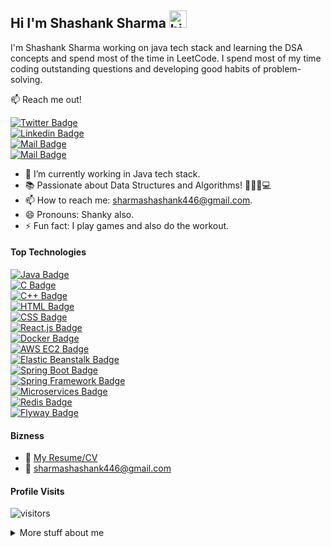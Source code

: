 ## Hi I'm Shashank Sharma <img src="https://user-images.githubusercontent.com/1303154/88677602-1635ba80-d120-11ea-84d8-d263ba5fc3c0.gif" width="28px" alt="hi">

I'm Shashank Sharma working on java tech stack and learning the DSA concepts and spend most of the time in LeetCode. I spend most of my time coding outstanding questions and developing good habits of problem-solving.

:mailbox: Reach me out!

[![Twitter Badge](https://img.shields.io/badge/-@Shashank-1ca0f1?style=flat&labelColor=1ca0f1&logo=twitter&logoColor=white&link=https://twitter.com/Shashan72085397)](https://twitter.com/Shashan72085397)  
[![Linkedin Badge](https://img.shields.io/badge/-Shashank-0e76a8?style=flat&labelColor=0e76a8&logo=linkedin&logoColor=white)](https://www.linkedin.com/in/shashank-sharma-5a18811b6/)  
[![Mail Badge](https://img.shields.io/badge/-@Shashank-e84393?style=flat&labelColor=e84393&logo=instagram&logoColor=white)](https://www.instagram.com/shashank.sharma.2000/)  
[![Mail Badge](https://img.shields.io/badge/-Shashank-c0392b?style=flat&labelColor=c0392b&logo=gmail&logoColor=white)](mailto:sharmashashank446@gmail.com)

<!-- TODO: Add last video link -->

- 🔭 I’m currently working in Java tech stack.
- 📚 Passionate about Data Structures and Algorithms! 🚀👨🏼💻
- 📫 How to reach me: sharmashashank446@gmail.com.
- 😄 Pronouns: Shanky also.
- ⚡ Fun fact: I play games and also do the workout.

#### Top Technologies

<!-- TODO: Make technologies links take you to repositories -->

[![Java Badge](https://img.shields.io/badge/-Java-DE834D?style=for-the-badge&labelColor=black&logo=java&logoColor=DE834D)](https://www.oracle.com/java/technologies/downloads/)  
[![C Badge](https://img.shields.io/badge/-C-22577E?style=for-the-badge&labelColor=black&logo=c&logoColor=22577E)](https://devdocs.io/c/)  
[![C++ Badge](https://img.shields.io/badge/-C++-007acc?style=for-the-badge&labelColor=black&logo=c%2B%2B&logoColor=22577E)](https://docs.microsoft.com/en-us/cpp/windows/latest-supported-vc-redist?view=msvc-170)  
[![HTML Badge](https://img.shields.io/badge/-HTML-DE834D?style=for-the-badge&labelColor=black&logo=Html5&logoColor=DE834D)](https://www.w3schools.com/html/)  
[![CSS Badge](https://img.shields.io/badge/-CSS-e535ab?style=for-the-badge&labelColor=black&logo=Css3&logoColor=FF5677)](https://www.w3schools.com/w3css/default.asp)  
[![React.js Badge](https://img.shields.io/badge/-React.js-61DAFB?style=for-the-badge&labelColor=black&logo=react&logoColor=61DAFB)](https://reactjs.org/)  
[![Docker Badge](https://img.shields.io/badge/-Docker-2496ED?style=for-the-badge&labelColor=black&logo=docker&logoColor=2496ED)](https://www.docker.com/)  
[![AWS EC2 Badge](https://img.shields.io/badge/-AWS%20EC2-FF9900?style=for-the-badge&labelColor=black&logo=amazon-aws&logoColor=FF9900)](https://aws.amazon.com/ec2/)  
[![Elastic Beanstalk Badge](https://img.shields.io/badge/-Elastic%20Beanstalk-FF9900?style=for-the-badge&labelColor=black&logo=amazon-aws&logoColor=FF9900)](https://aws.amazon.com/elasticbeanstalk/)  
[![Spring Boot Badge](https://img.shields.io/badge/-Spring%20Boot-6DB33F?style=for-the-badge&labelColor=black&logo=spring-boot&logoColor=6DB33F)](https://spring.io/projects/spring-boot)  
[![Spring Framework Badge](https://img.shields.io/badge/-Spring%20Framework-6DB33F?style=for-the-badge&labelColor=black&logo=spring&logoColor=6DB33F)](https://spring.io/projects/spring-framework)  
[![Microservices Badge](https://img.shields.io/badge/-Microservices-007ACC?style=for-the-badge&labelColor=black&logo=microservices&logoColor=007ACC)](https://microservices.io/)  
[![Redis Badge](https://img.shields.io/badge/-Redis-DC382D?style=for-the-badge&labelColor=black&logo=redis&logoColor=DC382D)](https://redis.io/)  
[![Flyway Badge](https://img.shields.io/badge/-Flyway-CC0200?style=for-the-badge&labelColor=black&logo=flyway&logoColor=CC0200)](https://flywaydb.org/)

#### Bizness

- :paperclip: [My Resume/CV](https://github.com/Shashank-deb/Personal-Documents/blob/master/Shashank_Sharma%20.pdf)
- :email: sharmashashank446@gmail.com

#### Profile Visits

![visitors](https://visitor-badge.glitch.me/badge?page_id=Shashank-deb.Shashank-deb&left_color=green&right_color=red)

<details>
<summary>
  More stuff about me
</summary>

<br>

I love sharing knowledge and putting repos, learning, and posts together for helping other developers and also learning myself, that's why I am working on GitHub.

#### Recent Technology Used
<!--START_SECTION:waka-->

```text
No activity tracked
